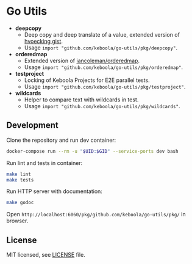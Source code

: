 # Go Utils
 
- **deepcopy**
  - Deep copy and deep translate of a value, extended version of [hvoecking gist](https://gist.github.com/hvoecking/10772475).
  - Usage `import "github.com/keboola/go-utils/pkg/deepcopy"`.
- **orderedmap**
  - Extended version of [iancoleman/orderedmap](https://github.com/iancoleman/orderedmap).
  - Usage `import "github.com/keboola/go-utils/pkg/orderedmap"`.
- **testproject**
  - Locking of Keboola Projects for E2E parallel tests.
  - Usage `import "github.com/keboola/go-utils/pkg/testproject"`.
- **wildcards**
  - Helper to compare text with wildcards in test.
  - Usage `import "github.com/keboola/go-utils/pkg/wildcards"`.
## Development

Clone the repository and run dev container:
```sh
docker-compose run --rm -u "$UID:$GID" --service-ports dev bash
```

Run lint and tests in container:
```sh
make lint
make tests
```

Run HTTP server with documentation:
```sh
make godoc
```

Open `http://localhost:6060/pkg/github.com/keboola/go-utils/pkg/` in browser.

## License

MIT licensed, see [LICENSE](./LICENSE) file.
